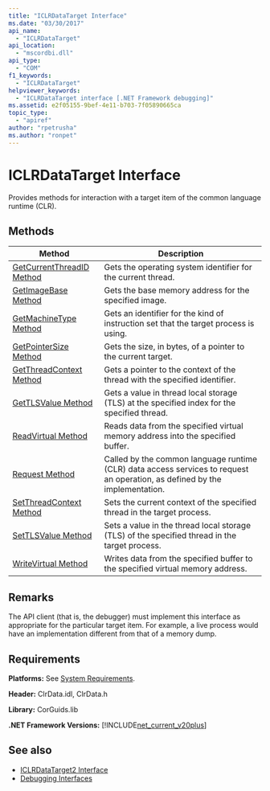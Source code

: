 ```yaml
---
title: "ICLRDataTarget Interface"
ms.date: "03/30/2017"
api_name: 
  - "ICLRDataTarget"
api_location: 
  - "mscordbi.dll"
api_type: 
  - "COM"
f1_keywords: 
  - "ICLRDataTarget"
helpviewer_keywords: 
  - "ICLRDataTarget interface [.NET Framework debugging]"
ms.assetid: e2f05155-9bef-4e11-b703-7f05890665ca
topic_type: 
  - "apiref"
author: "rpetrusha"
ms.author: "ronpet"
---
```

# ICLRDataTarget Interface
Provides methods for interaction with a target item of the common language runtime (CLR).  
  
## Methods  
  
|Method|Description|  
|------------|-----------------|  
|[GetCurrentThreadID Method](../../../../docs/framework/unmanaged-api/debugging/iclrdatatarget-getcurrentthreadid-method.md)|Gets the operating system identifier for the current thread.|  
|[GetImageBase Method](../../../../docs/framework/unmanaged-api/debugging/iclrdatatarget-getimagebase-method.md)|Gets the base memory address for the specified image.|  
|[GetMachineType Method](../../../../docs/framework/unmanaged-api/debugging/iclrdatatarget-getmachinetype-method.md)|Gets an identifier for the kind of instruction set that the target process is using.|  
|[GetPointerSize Method](../../../../docs/framework/unmanaged-api/debugging/iclrdatatarget-getpointersize-method.md)|Gets the size, in bytes, of a pointer to the current target.|  
|[GetThreadContext Method](../../../../docs/framework/unmanaged-api/debugging/iclrdatatarget-getthreadcontext-method.md)|Gets a pointer to the context of the thread with the specified identifier.|  
|[GetTLSValue Method](../../../../docs/framework/unmanaged-api/debugging/iclrdatatarget-gettlsvalue-method.md)|Gets a value in thread local storage (TLS) at the specified index for the specified thread.|  
|[ReadVirtual Method](../../../../docs/framework/unmanaged-api/debugging/iclrdatatarget-readvirtual-method.md)|Reads data from the specified virtual memory address into the specified buffer.|  
|[Request Method](../../../../docs/framework/unmanaged-api/debugging/iclrdatatarget-request-method.md)|Called by the common language runtime (CLR) data access services to request an operation, as defined by the implementation.|  
|[SetThreadContext Method](../../../../docs/framework/unmanaged-api/debugging/iclrdatatarget-setthreadcontext-method.md)|Sets the current context of the specified thread in the target process.|  
|[SetTLSValue Method](../../../../docs/framework/unmanaged-api/debugging/iclrdatatarget-settlsvalue-method.md)|Sets a value in the thread local storage (TLS) of the specified thread in the target process.|  
|[WriteVirtual Method](../../../../docs/framework/unmanaged-api/debugging/iclrdatatarget-writevirtual-method.md)|Writes data from the specified buffer to the specified virtual memory address.|  
  
## Remarks  
 The API client (that is, the debugger) must implement this interface as appropriate for the particular target item. For example, a live process would have an implementation different from that of a memory dump.  
  
## Requirements  
 **Platforms:** See [System Requirements](../../../../docs/framework/get-started/system-requirements.md).  
  
 **Header:** ClrData.idl, ClrData.h  
  
 **Library:** CorGuids.lib  
  
 **.NET Framework Versions:** [!INCLUDE[net_current_v20plus](../../../../includes/net-current-v20plus-md.md)]  
  
## See also

- [ICLRDataTarget2 Interface](../../../../docs/framework/unmanaged-api/debugging/iclrdatatarget2-interface.md)
- [Debugging Interfaces](../../../../docs/framework/unmanaged-api/debugging/debugging-interfaces.md)
